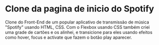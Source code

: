 # Clone da pagina de inicio do Spotify

Clone do Front-End de um popular aplicativo de transmissão de música "Spotify" usando HTML, CSS. 
Com o Flexbox usando CSS também criei uma grade de cartões e os alinhei, e transicione para eles usando efeitos como hover, focus e activate que fazem o botão play aparecer. 

